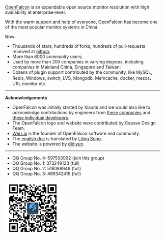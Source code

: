 <!-- toc -->

[OpenFalcon](http://open-falcon.org) is an expandable open source monitor resolution with high availability at enterprise-level.

With the warm support and help of everyone, OpenFalcon has become one of the most popular monitor systems in China.

Now:
- Thousands of stars, hundreds of forks, hundreds of pull-requests received at [github](https://github.com/open-falcon/falcon-plus);
- More than 6000 community users;
- Used by more than 200 companies in varying degrees, including companies in Mainland China, Singapore and Taiwan;
- Dozens of plugin support contributed by the community, like MySQL, Redis, Windows, switch, LVS, Mongodb, Memcache, docker, mesos、URL monitor etc.

-----
**Acknowledgements**

- OpenFalcon was initially started by Xiaomi and we would also like to acknowledge contributions by engineers from [these companies](./contributing.html) and [these individual developers](./contributing.html).
- The OpenFalcon logo and website were contributed by Cepave Design Team.
- [Wei Lai](https://github.com/laiwei) is the founder of OpenFalcon software and community. 
- The [english doc](http://book.open-falcon.org/en/index.html) is translated by [Liling Song](https://github.com/songliling).
- The website is powered by [didiyun](http://www.didiyun.com).

-----
- QQ Group No. 4: 697503992 (join this group)
- QQ Group No. 1: 373249123 (full)
- QQ Group No. 2: 516088946 (full)
- QQ Group No. 3: 469342415 (full)

<img src="image/OpenFalcon_wechat.jpg" width = "180" height = "180" alt="微信公众号" align=center />
